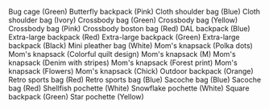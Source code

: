 Bug cage (Green)
Butterfly backpack (Pink)
Cloth shoulder bag (Blue)
Cloth shoulder bag (Ivory)
Crossbody bag (Green)
Crossbody bag (Yellow)
Crossbody bag (Pink)
Crossbody boston bag (Red)
DAL backpack (Blue)
Extra-large backpack (Red)
Extra-large backpack (Green)
Extra-large backpack (Black)
Mini pleather bag (White)
Mom's knapsack (Polka dots)
Mom's knapsack (Colorful quilt design)
Mom's knapsack (M)
Mom's knapsack (Denim with stripes)
Mom's knapsack (Forest print)
Mom's knapsack (Flowers)
Mom's knapsack (Chick)
Outdoor backpack (Orange)
Retro sports bag (Red)
Retro sports bag (Blue)
Sacoche bag (Blue)
Sacoche bag (Red)
Shellfish pochette (White)
Snowflake pochette (White)
Square backpack (Green)
Star pochette (Yellow)
